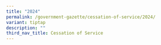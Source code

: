 ```yaml
---
title: "2024"
permalink: /government-gazette/cessation-of-service/2024/
variant: tiptap
description: ""
third_nav_title: Cessation of Service
---
```

